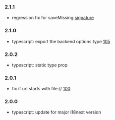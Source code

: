 ### 2.1.1

- regression fix for saveMissing [signature](https://github.com/i18next/i18next/issues/1890)

### 2.1.0

- typescript: export the backend options type [105](https://github.com/fluentc/i18n-fluentc/pull/105)

### 2.0.2

- typescript: static type prop

### 2.0.1

- fix if url starts with file:// [100](https://github.com/fluentc/i18n-fluentc/issues/100)

### 2.0.0

- typescript: update for major i18next version

